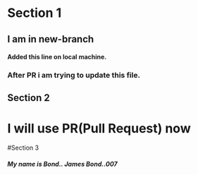 # Section 1
## I am in new-branch

#### Added this line on local machine.

### After PR i am trying to update this file.
## Section 2
# I will use PR(Pull Request) now

#Section 3
##### My name is Bond.. James Bond..007
